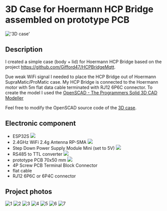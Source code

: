 # 3D Case for Hoermann HCP Bridge assembled on prototype PCB
!['3D case'](3D%20case.png)

## Description
I created a simple case (body + lid) for Hoermann HCP Bridge based on the project https://github.com/Gifford47/HCPBridgeMqtt.

Due weak WiFi signal I needed to place the HCP Bridge out of Hoermann SupraMatic/ProMatic case.
My HCP Bridge is connected to the Hoermann motor with 5m flat data cable terminated with RJ12 6P6C connector.
To create the model I used the [OpenSCAD - The Programmers Solid 3D CAD Modeller](https://openscad.org/)


Feel free to modify the OpenSCAD source code of the [3D case](Hoerman-HCP_Bridge-case.stl).


## Electronic component
- ESP32S
  ![](ESP32S.png)
- 2.4GHz WiFi 2.4g Antenna RP-SMA
  ![](antenna.png)
- Step Down Power Supply Module Mini (set to 5V)
  ![](Power%20supply.png)
- RS485 to TTL converter
  ![](RS485%20to%20TTL.png)
- prototype PCB 70x50 mm
  ![](Prototype%20PCB.png)
- 4P Screw PCB Terminal Block Connector
- flat cable
- RJ12 6P6C or 6P4C connector

## Project photos
![1](1.jpg) ![2](2.jpg) ![3](3.jpg) ![4](4.jpg) ![5](5.jpg) ![6](6.jpg) ![7](7.jpg)

